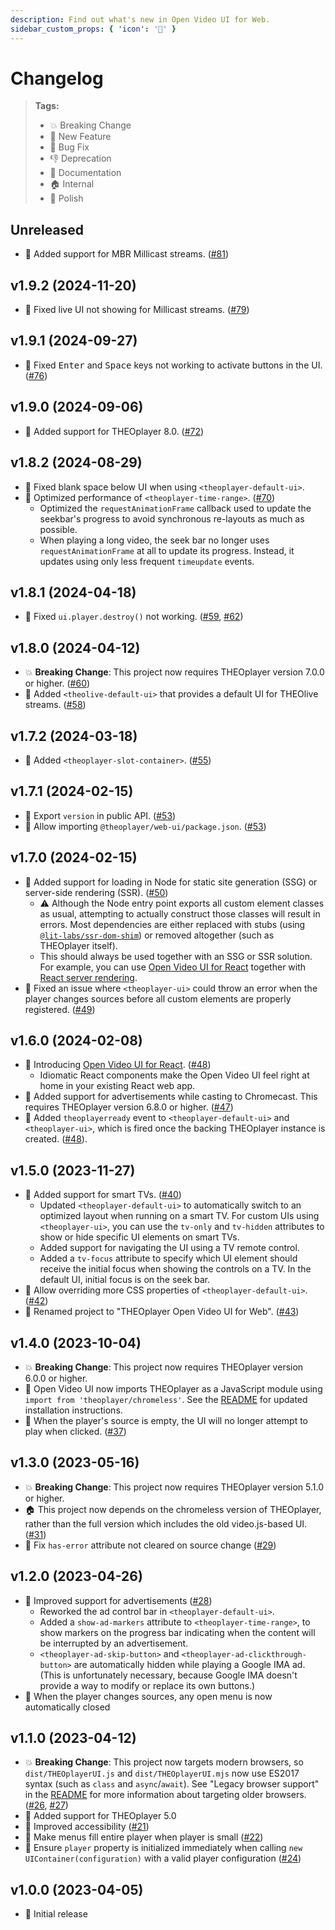 ```yaml
---
description: Find out what's new in Open Video UI for Web.
sidebar_custom_props: { 'icon': '📰' }
---
```


# Changelog

> **Tags:**
>
> -   💥 Breaking Change
> -   🚀 New Feature
> -   🐛 Bug Fix
> -   👎 Deprecation
> -   📝 Documentation
> -   🏠 Internal
> -   💅 Polish

## Unreleased

-   🚀 Added support for MBR Millicast streams. ([#81](https://github.com/THEOplayer/web-ui/pull/81))

## v1.9.2 (2024-11-20)

-   🐛 Fixed live UI not showing for Millicast streams. ([#79](https://github.com/THEOplayer/web-ui/pull/79))

## v1.9.1 (2024-09-27)

-   🐛 Fixed <kbd>Enter</kbd> and <kbd>Space</kbd> keys not working to activate buttons in the UI. ([#76](https://github.com/THEOplayer/web-ui/pull/76))

## v1.9.0 (2024-09-06)

-   🚀 Added support for THEOplayer 8.0. ([#72](https://github.com/THEOplayer/web-ui/pull/72))

## v1.8.2 (2024-08-29)

-   🐛 Fixed blank space below UI when using `<theoplayer-default-ui>`.
-   💅 Optimized performance of `<theoplayer-time-range>`. ([#70](https://github.com/THEOplayer/web-ui/issues/70))
    -   Optimized the `requestAnimationFrame` callback used to update the seekbar's progress
        to avoid synchronous re-layouts as much as possible.
    -   When playing a long video, the seek bar no longer uses `requestAnimationFrame` at all to update its progress.
        Instead, it updates using only less frequent `timeupdate` events.

## v1.8.1 (2024-04-18)

-   🐛 Fixed `ui.player.destroy()` not working. ([#59](https://github.com/THEOplayer/web-ui/issues/59), [#62](https://github.com/THEOplayer/web-ui/pull/62))

## v1.8.0 (2024-04-12)

-   💥 **Breaking Change**: This project now requires THEOplayer version 7.0.0 or higher. ([#60](https://github.com/THEOplayer/web-ui/pull/60))
-   🚀 Added `<theolive-default-ui>` that provides a default UI for THEOlive streams. ([#58](https://github.com/THEOplayer/web-ui/pull/58))

## v1.7.2 (2024-03-18)

-   🚀 Added `<theoplayer-slot-container>`. ([#55](https://github.com/THEOplayer/web-ui/pull/55))

## v1.7.1 (2024-02-15)

-   💅 Export `version` in public API. ([#53](https://github.com/THEOplayer/web-ui/pull/53))
-   💅 Allow importing `@theoplayer/web-ui/package.json`. ([#53](https://github.com/THEOplayer/web-ui/pull/53))

## v1.7.0 (2024-02-15)

-   🚀 Added support for loading in Node for static site generation (SSG) or server-side rendering (SSR). ([#50](https://github.com/THEOplayer/web-ui/pull/50))
    -   ⚠️ Although the Node entry point exports all custom element classes as usual, attempting to actually construct those classes will result in errors. Most dependencies are either replaced with stubs (using [`@lit-labs/ssr-dom-shim`](https://lit.dev/docs/ssr/dom-emulation/)) or removed altogether (such as THEOplayer itself).
    -   This should always be used together with an SSG or SSR solution. For example, you can use [Open Video UI for React](https://www.npmjs.com/package/@theoplayer/react-ui) together with [React server rendering](https://react.dev/reference/react-dom/server).
-   🐛 Fixed an issue where `<theoplayer-ui>` could throw an error when the player changes sources before all custom elements are properly registered. ([#49](https://github.com/THEOplayer/web-ui/pull/49))

## v1.6.0 (2024-02-08)

-   🚀 Introducing [Open Video UI for React](https://www.npmjs.com/package/@theoplayer/react-ui). ([#48](https://github.com/THEOplayer/web-ui/pull/48))
    -   Idiomatic React components make the Open Video UI feel right at home in your existing React web app.
-   🚀 Added support for advertisements while casting to Chromecast. This requires THEOplayer version 6.8.0 or higher. ([#47](https://github.com/THEOplayer/web-ui/pull/47))
-   🚀 Added `theoplayerready` event to `<theoplayer-default-ui>` and `<theoplayer-ui>`, which is fired once the backing THEOplayer instance is created. ([#48](https://github.com/THEOplayer/web-ui/pull/48)).

## v1.5.0 (2023-11-27)

-   🚀 Added support for smart TVs. ([#40](https://github.com/THEOplayer/web-ui/pull/40))
    -   Updated `<theoplayer-default-ui>` to automatically switch to an optimized layout when running on a smart TV.
        For custom UIs using `<theoplayer-ui>`, you can use the `tv-only` and `tv-hidden` attributes to show or hide specific UI elements on smart TVs.
    -   Added support for navigating the UI using a TV remote control.
    -   Added a `tv-focus` attribute to specify which UI element should receive the initial focus when showing the controls on a TV.
        In the default UI, initial focus is on the seek bar.
-   🚀 Allow overriding more CSS properties of `<theoplayer-default-ui>`. ([#42](https://github.com/THEOplayer/web-ui/pull/42))
-   💅 Renamed project to "THEOplayer Open Video UI for Web". ([#43](https://github.com/THEOplayer/web-ui/pull/43))

## v1.4.0 (2023-10-04)

-   💥 **Breaking Change**: This project now requires THEOplayer version 6.0.0 or higher.
-   🚀 Open Video UI now imports THEOplayer as a JavaScript module using `import from 'theoplayer/chromeless'`.
    See the [README](https://github.com/THEOplayer/web-ui/blob/v1.4.0/README.md#installation) for updated installation instructions.
-   🐛 When the player's source is empty, the UI will no longer attempt to play when clicked. ([#37](https://github.com/THEOplayer/web-ui/pull/37))

## v1.3.0 (2023-05-16)

-   💥 **Breaking Change**: This project now requires THEOplayer version 5.1.0 or higher.
-   🏠 This project now depends on the chromeless version of THEOplayer, rather than the full version which includes the old video.js-based UI. ([#31](https://github.com/THEOplayer/web-ui/pull/31))
-   🐛 Fix `has-error` attribute not cleared on source change ([#29](https://github.com/THEOplayer/web-ui/pull/29))

## v1.2.0 (2023-04-26)

-   🚀 Improved support for advertisements ([#28](https://github.com/THEOplayer/web-ui/pull/28))
    -   Reworked the ad control bar in `<theoplayer-default-ui>`.
    -   Added a `show-ad-markers` attribute to `<theoplayer-time-range>`, to show markers on the progress bar indicating when the content will be interrupted by an advertisement.
    -   `<theoplayer-ad-skip-button>` and `<theoplayer-ad-clickthrough-button>` are automatically hidden while playing a Google IMA ad. (This is unfortunately necessary, because Google IMA doesn't provide a way to modify or replace its own buttons.)
-   🐛 When the player changes sources, any open menu is now automatically closed

## v1.1.0 (2023-04-12)

-   💥 **Breaking Change**: This project now targets modern browsers, so `dist/THEOplayerUI.js` and `dist/THEOplayerUI.mjs` now use ES2017 syntax (such as `class` and `async`/`await`). See "Legacy browser support" in the [README](https://github.com/THEOplayer/web-ui/blob/v1.1.0/README.md) for more information about targeting older browsers. ([#26](https://github.com/THEOplayer/web-ui/issues/26), [#27](https://github.com/THEOplayer/web-ui/pull/27))
-   🚀 Added support for THEOplayer 5.0
-   💅 Improved accessibility ([#21](https://github.com/THEOplayer/web-ui/pull/21))
-   💅 Make menus fill entire player when player is small ([#22](https://github.com/THEOplayer/web-ui/pull/22))
-   🐛 Ensure `player` property is initialized immediately when calling `new UIContainer(configuration)` with a valid player configuration ([#24](https://github.com/THEOplayer/web-ui/pull/24))

## v1.0.0 (2023-04-05)

-   🚀 Initial release
